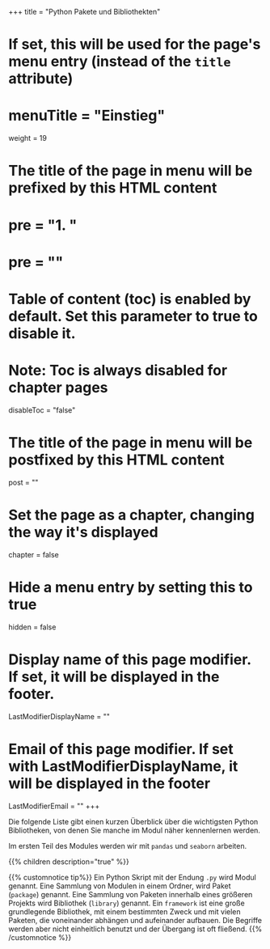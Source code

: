 +++
title = "Python Pakete und Bibliothekten"
# If set, this will be used for the page's menu entry (instead of the `title` attribute)
# menuTitle = "Einstieg"
weight = 19
# The title of the page in menu will be prefixed by this HTML content
# pre = "<b>1. </b>"
# pre = "<i class='fab fa-github'></i>"
# Table of content (toc) is enabled by default. Set this parameter to true to disable it.
# Note: Toc is always disabled for chapter pages
disableToc = "false"
# The title of the page in menu will be postfixed by this HTML content
post = ""
# Set the page as a chapter, changing the way it's displayed
chapter = false
# Hide a menu entry by setting this to true
hidden = false
# Display name of this page modifier. If set, it will be displayed in the footer.
LastModifierDisplayName = ""
# Email of this page modifier. If set with LastModifierDisplayName, it will be displayed in the footer
LastModifierEmail = ""
+++

Die folgende Liste gibt einen kurzen Überblick über die wichtigsten Python Bibliotheken, von denen Sie manche im Modul näher kennenlernen werden.

Im ersten Teil des Modules werden wir mit `pandas` und `seaborn` arbeiten.

{{% children description="true"   %}}


{{% customnotice tip%}}
Ein Python Skript mit der Endung `.py` wird Modul genannt. Eine Sammlung von Modulen in einem Ordner, wird Paket (`package`) genannt. Eine Sammlung von Paketen innerhalb eines größeren Projekts wird Bibliothek (`library`) genannt. Ein `framework` ist eine große grundlegende Bibliothek, mit einem bestimmten Zweck und mit vielen Paketen, die voneinander abhängen und aufeinander aufbauen. Die Begriffe werden aber nicht einheitlich benutzt und der Übergang ist oft fließend.
{{% /customnotice %}}
